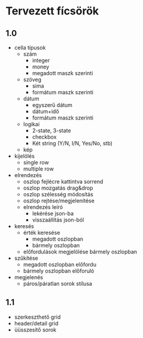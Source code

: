 # Tervezett fícsörök

## 1.0

* cella típusok
  * szám 
    * integer
    * money
    * megadott maszk szerinti
  * szöveg
    * sima
    * formátum maszk szerinti  
  * dátum
    * egyszerű dátum
    * dátum+idő
    * formátum maszk szerinti 
  * logikai
    * 2-state, 3-state
    * checkbox
    * Két string (Y/N, I/N, Yes/No, stb)
  * kép  
* kijelölés
  * single row
  * multiple row
* elrendezés
  * oszlop fejlécre kattintva sorrend
  * oszlop mozgatás drag&drop
  * oszlop szélesség módosítás
  * oszlop rejtése/megjelenítése
  * elrendezés leíró 
    * lekérése json-ba
    * visszaállítás json-ból
* keresés 
  * érték keresése 
    * megadott oszlopban
    * bármely oszlopban  
  * előfordulások megjelölése bármely oszlopban
* szűkítése
  * megadott oszlopban előfordu
  * bármely oszlopban előforuló
* megjelenés
  * páros/páratlan sorok stílusa
  
## 1.1

* szerkeszthető grid
* header/detail grid
* üüsszesítő sorok


 

